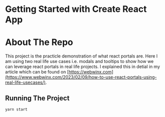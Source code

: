 # Getting Started with Create React App

# About The Repo

This project is the practicle demonstration of what react portals are. Here I am using two real life use cases i.e. modals and tooltips to show how we can leverage react portals in real life projects. I explained this in detial in my article which can be found on [https://webwinx.com](https://www.webwinx.com/2023/02/09/how-to-use-react-portals-using-real-life-usecases/).

## Running The Project

```bash
yarn start
```

